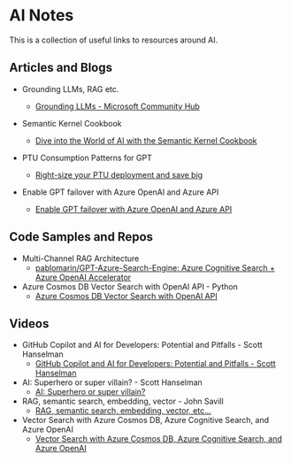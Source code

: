# AI Notes

This is a collection of useful links to resources around AI.

## Articles and Blogs

* Grounding LLMs, RAG etc.

  * [Grounding LLMs - Microsoft Community Hub](https://techcommunity.microsoft.com/t5/fasttrack-for-azure/grounding-llms/ba-p/3843857#:~:text=What%20is%20Grounding%3F,relevance%20of%20the%20generated%20output.)
* Semantic Kernel Cookbook

  * [Dive into the World of AI with the Semantic Kernel Cookbook](https://techcommunity.microsoft.com/t5/educator-developer-blog/dive-into-the-world-of-ai-with-the-semantic-kernel-cookbook/ba-p/4032668)
* PTU Consumption Patterns for GPT

  * [Right-size your PTU deployment and save big](https://techcommunity.microsoft.com/t5/ai-azure-ai-services-blog/right-size-your-ptu-deployment-and-save-big/ba-p/4053857)
* Enable GPT failover with Azure OpenAI and Azure API

  * [Enable GPT failover with Azure OpenAI and Azure API](https://techcommunity.microsoft.com/t5/ai-azure-ai-services-blog/enable-gpt-failover-with-azure-openai-and-azure-api-management/ba-p/4038233)

## Code Samples and Repos

* Multi-Channel RAG Architecture
  * [pablomarin/GPT-Azure-Search-Engine: Azure Cognitive Search + Azure OpenAI Accelerator](https://github.com/pablomarin/GPT-Azure-Search-Engine)
* Azure Cosmos DB Vector Search with OpenAI API - Python
  * [Azure Cosmos DB Vector Search with OpenAI API](https://github.com/cjoakim/azure-cosmos-db-vector-search-openai-python)

## Videos

* GitHub Copilot and AI for Developers: Potential and Pitfalls - Scott Hanselman
  * [GitHub Copilot and AI for Developers: Potential and Pitfalls - Scott Hanselman](https://www.youtube.com/watch?v=5pbPLHYB6-0&t=1306s)
* AI: Superhero or super villain? - Scott Hanselman
  * [AI: Superhero or super villain?](https://www.youtube.com/watch?v=1TlI8lduPTE&t=4s)
* RAG, semantic search, embedding, vector - John Savill
  * [RAG, semantic search, embedding, vector, etc...](https://www.youtube.com/watch?v=orLGv2LgWDE&t=6s)
* Vector Search with Azure Cosmos DB, Azure Cognitive Search, and Azure OpenAI
  * [Vector Search with Azure Cosmos DB, Azure Cognitive Search, and Azure OpenAI](https://www.youtube.com/watch?v=5z32NS4IG0w)
